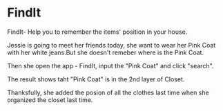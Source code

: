 # FindIt
FindIt- Help you to remember the items' position in your house.

Jessie is going to meet her friends today, she want to wear her Pink Coat with her white jeans.But she doesn't remeber where is the Pink Coat. 

Then she open the app - FindIt, input the "Pink Coat" and click "search". 

The result shows taht "Pink Coat" is in the 2nd layer of Closet. 

Thanksfully, she added the posion of all the clothes last time when she organized the closet last time.

